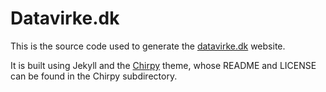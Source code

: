 # Datavirke.dk

This is the source code used to generate the [datavirke.dk](https://datavirke.dk) website.

It is built using Jekyll and the [Chirpy](https://chirpy.cotes.page/) theme, whose README and LICENSE can be found in the Chirpy subdirectory.

